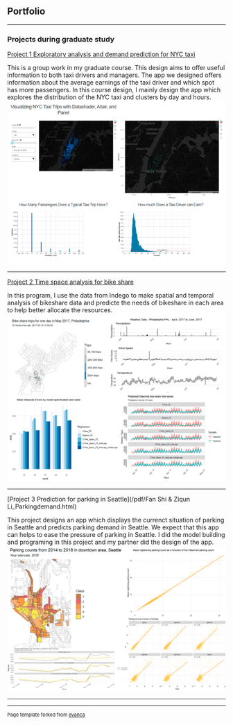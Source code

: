 ## Portfolio

---

### Projects during graduate study

[Project 1 Exploratory analysis and demand prediction for NYC taxi](https://xinyimsumyee.github.io/tanalyxi/)

This is a group work in my graduate course. This design aims to offer useful information to both taxi drivers and managers. The app we designed offers information about the average earnings of the taxi driver and which spot has more passengers. In this course design, I mainly design the app which explores the distribution of the NYC taxi and clusters by day and hours.
<img src="images/taxi.png?raw=true"/>

---
[Project 2 Time space analysis for bike share](/pdf/FanShi_bikeshare.html)

In this program, I use the data from Indego to make spatial and temporal analysis of bikeshare data and predicte the needs of bikeshare in each area to help better allocate the resources.
<img src="images/bikeshare.png?raw=true"/>

---
[Project 3 Prediction for parking in Seattle](/pdf/Fan Shi & Ziqun Li_Parkingdemand.html)

This project designs an app which displays the currenct situation of parking in Seattle and predicts parking demand in Seattle. We expect that this app can helps to ease the pressure of parking in Seattle. I did the model building and programing in this project and my partner did the design of the app.
<img src="images/parking.png?raw=true"/>

---
---
<p style="font-size:11px">Page template forked from <a href="https://github.com/evanca/quick-portfolio">evanca</a></p>
<!-- Remove above link if you don't want to attibute -->
